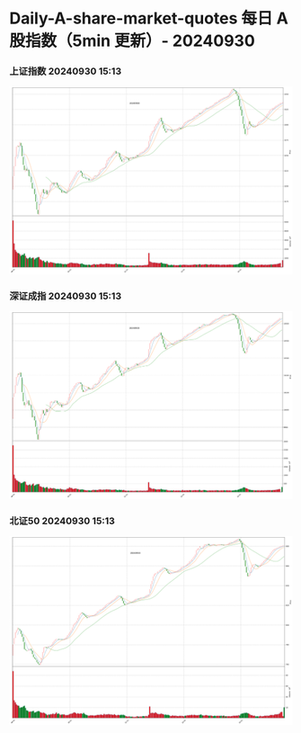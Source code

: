 
# Daily-A-share-market-quotes 每日 A 股指数（5min 更新）- 20240930

### 上证指数 20240930 15:13
![](./fig/2024/9/20240930-sh000001.png)

### 深证成指 20240930 15:13
![](./fig/2024/9/20240930-sz399001.png)

### 北证50 20240930 15:13
![](./fig/2024/9/20240930-bj899050.png)
